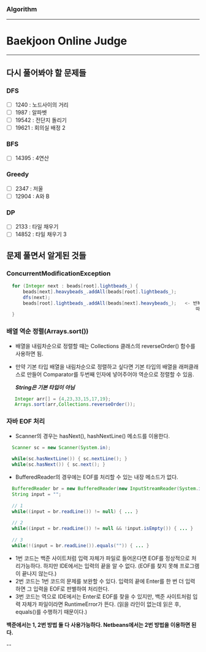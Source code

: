 ### Algorithm
<hr>

# Baekjoon Online Judge
<hr>

## 다시 풀어봐야 할 문제들

### DFS
- [ ] 1240 : 노드사이의 거리
- [ ] 1987 : 알파벳
- [ ] 19542 : 전단지 돌리기
- [ ] 19621 : 회의실 배정 2

### BFS
- [ ] 14395 : 4연산

### Greedy
- [ ] 2347 : 저울 
- [ ] 12904 : A와 B

### DP
- [ ] 2133 : 타일 채우기
- [ ] 14852 : 타일 채우기 3

## 문제 풀면서 알게된 것들
 ### ConcurrentModificationException
 
```java
  for (Integer next : beads[root].lightbeads_) {
      beads[next].heavybeads_.addAll(beads[root].lightbeads_);
      dfs(next);
      beads[root].lightbeads_.addAll(beads[next].heavybeads_);   <- 반복문의 기준인 beads[root].lightbeads_의 원소가 바뀌게 된다.
                                                                     따라서, Enhanced for 문의 반복 횟수가 계속 바뀌게 되므로 ConcurrentModificationException이 발생한다.
  }                                                                     
```

 ### 배열 역순 정렬(Arrays.sort())
  - 배열을 내림차순으로 정렬할 때는 Collections 클래스의 reverseOrder() 함수를 사용하면 됨. 
  - 만약 기본 타입 배열을 내림차순으로 정렬하고 싶다면 기본 타입의 배열을 래퍼클래스로 만들어 Comparator를 두번째 인자에 넣어주어야 역순으로 정렬할 수 있음.
    
    ***String은 기본 타입이 아님***
   
```java
   Integer arr[] = {4,23,33,15,17,19};
   Arrays.sort(arr,Collections.reverseOrder());
 ```

 ### 자바 EOF 처리
  - Scanner의 경우는 hasNext(), hashNextLine() 메소드를 이용한다.
  ```java
    Scanner sc = new Scanner(System.in); 
    
    while(sc.hasNextLine()) { sc.nextLine(); } 
    while(sc.hasNext()) { sc.next(); }
  ```
  
  - BufferedReader의 경우에는 EOF를 처리할 수 있는 내장 메소드가 없다.
  ```java
    BufferedReader br = new BufferedReader(new InputStreamReader(System.in)); 
    String input = ""; 
    
    // 1 
    while((input = br.readLine()) != null) { ... } 
    
    // 2
    while((input = br.readLine()) != null && !input.isEmpty()) { ... } 
    
    // 3 
    while(!(input = br.readLine()).equals("")) { ... }
  ```
  
  - 1번 코드는 백준 사이트처럼 입력 자체가 파일로 들어온다면 EOF를 정상적으로 처리가능하다. 하지만 IDE에서는 입력의 끝을 알 수 없다. (EOF를 찾지 못해 프로그램이 끝나지 않는다.)
  - 2번 코드는 1번 코드의 문제를 보완할 수 있다. 입력의 끝에 Enter를 한 번 더 입력하면 그 입력을 EOF로 판별하여 처리한다.
  - 3번 코드는 역으로 IDE에서는 Enter로 EOF를 찾을 수 있지만, 백준 사이트처럼 입력 자체가 파일이라면 RuntimeError가 뜬다. (읽을 라인이 없는데 읽은 후, equals()를 수행하기 때문이다.)

  **백준에서는 1, 2번 방법 둘 다 사용가능하다. Netbeans에서는 2번 방법을 이용하면 된다.**

--
